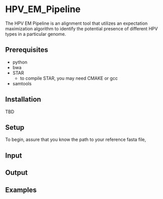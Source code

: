 # HPV_EM_Pipeline

The HPV EM Pipeline is an alignment tool that utilizes an expectation maximization algorithm to identify the potential presence of different HPV types in a particular genome. 

## Prerequisites
  - python
  - bwa
  - STAR
    - to compile STAR, you may need CMAKE or gcc
  - samtools
  
## Installation
  TBD
  
## Setup
  To begin, assure that you know the path to your reference fasta file, 
  
## Input

## Output

## Examples

